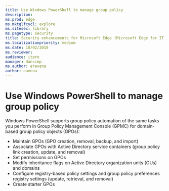 ```yaml
---
title: Use Windows PowerShell to manage group policy
description: 
ms.prod: edge
ms.mktglfcycl: explore
ms.sitesec: library
ms.pagetype: security
title: Security enhancements for Microsoft Edge (Microsoft Edge for IT Pros)
ms.localizationpriority: medium
ms.date: 10/02/2018
ms.reviewer: 
audience: itpromanager: dansimp
ms.author: eravena
author: eavena
---
```


# Use Windows PowerShell to manage group policy

Windows PowerShell supports group policy automation of the same tasks you perform in Group Policy Management Console (GPMC) for domain-based group policy objects (GPOs):

- Maintain GPOs (GPO creation, removal, backup, and import)
- Associate GPOs with Active Directory service containers (group policy link creation, update, and removal)
- Set permissions on GPOs
- Modify inheritance flags on Active Directory organization units (OUs) and domains
- Configure registry-based policy settings and group policy preferences registry settings (update, retrieval, and removal)
- Create starter GPOs
 


